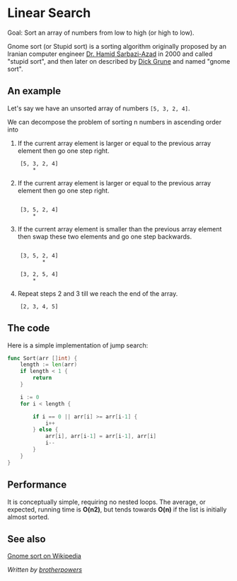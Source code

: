 # Linear Search

Goal: Sort an array of numbers from low to high (or high to low).

Gnome sort (or Stupid sort) is a sorting algorithm originally proposed by an Iranian computer engineer [Dr. Hamid Sarbazi-Azad](https://en.wikipedia.org/wiki/Hamid_Sarbazi-Azad) in 2000 and called "stupid sort", and then later on described by [Dick Grune](https://en.wikipedia.org/wiki/Dick_Grune) and named "gnome sort".



## An example

Let's say we have an unsorted array of numbers `[5, 3, 2, 4]`.

We can decompose the problem of sorting n numbers in ascending order into

1. If the current array element is larger or equal to the previous array element then go one step right.

```
	[5, 3, 2, 4]
	    *
```

2. If the current array element is larger or equal to the previous array element then go one step right.

```

	[3, 5, 2, 4]
	    *
```

3. If the current array element is smaller than the previous array element then swap these two elements and go one step backwards.

```

	[3, 5, 2, 4]
	       *
		   
	[3, 2, 5, 4]
	    *	
```

4. Repeat steps 2 and 3 till we reach the end of the array.

```
	[2, 3, 4, 5]
```


## The code

Here is a simple implementation of jump search:

```go
func Sort(arr []int) {
	length := len(arr)
	if length < 1 {
		return
	}

	i := 0
	for i < length {

		if i == 0 || arr[i] >= arr[i-1] {
			i++
		} else {
			arr[i], arr[i-1] = arr[i-1], arr[i]
			i--
		}
	}
}
```

## Performance

It is conceptually simple, requiring no nested loops. The average, or expected, running time is **O(n2)**, but tends towards **O(n)** if the list is initially almost sorted.


## See also

[Gnome sort on Wikipedia](https://en.wikipedia.org/wiki/Gnome_sort)

*Written by [brotherpowers](https://www.brotherpowers.com/)*
